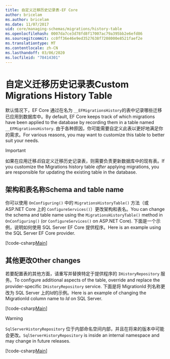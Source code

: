 ```yaml
---
title: 自定义迁移历史记录表-EF Core
author: bricelam
ms.author: bricelam
ms.date: 11/07/2017
uid: core/managing-schemas/migrations/history-table
ms.openlocfilehash: 0007da7ce3d78fd8f17007ac79a395bb2e6efd86
ms.sourcegitcommit: cc0ff36e46e9ed3527638f7208000e8521faef2e
ms.translationtype: MT
ms.contentlocale: zh-CN
ms.lasthandoff: 03/06/2020
ms.locfileid: "78414301"
---
```

# <a name="custom-migrations-history-table"></a><span data-ttu-id="67c7b-102">自定义迁移历史记录表</span><span class="sxs-lookup"><span data-stu-id="67c7b-102">Custom Migrations History Table</span></span>

<span data-ttu-id="67c7b-103">默认情况下，EF Core 通过在名为 `__EFMigrationsHistory`的表中记录哪些迁移已应用到数据库中。</span><span class="sxs-lookup"><span data-stu-id="67c7b-103">By default, EF Core keeps track of which migrations have been applied to the database by recording them in a table named `__EFMigrationsHistory`.</span></span> <span data-ttu-id="67c7b-104">由于各种原因，你可能需要自定义此表以更好地满足你的需求。</span><span class="sxs-lookup"><span data-stu-id="67c7b-104">For various reasons, you may want to customize this table to better suit your needs.</span></span>

> [!IMPORTANT]
> <span data-ttu-id="67c7b-105">如果在应用迁移*后*自定义迁移历史记录表，则需要负责更新数据库中的现有表。</span><span class="sxs-lookup"><span data-stu-id="67c7b-105">If you customize the Migrations history table *after* applying migrations, you are responsible for updating the existing table in the database.</span></span>

## <a name="schema-and-table-name"></a><span data-ttu-id="67c7b-106">架构和表名称</span><span class="sxs-lookup"><span data-stu-id="67c7b-106">Schema and table name</span></span>

<span data-ttu-id="67c7b-107">你可以使用 `OnConfiguring()` 中的 `MigrationsHistoryTable()` 方法（或 ASP.NET Core 上的 `ConfigureServices()`）更改架构和表名。</span><span class="sxs-lookup"><span data-stu-id="67c7b-107">You can change the schema and table name using the `MigrationsHistoryTable()` method in `OnConfiguring()` (or `ConfigureServices()` on ASP.NET Core).</span></span> <span data-ttu-id="67c7b-108">下面是一个示例，说明如何使用 SQL Server EF Core 提供程序。</span><span class="sxs-lookup"><span data-stu-id="67c7b-108">Here is an example using the SQL Server EF Core provider.</span></span>

[!code-csharp[Main](../../../../samples/core/Schemas/Migrations/MigrationTableNameContext.cs#TableNameContext)]

## <a name="other-changes"></a><span data-ttu-id="67c7b-109">其他更改</span><span class="sxs-lookup"><span data-stu-id="67c7b-109">Other changes</span></span>

<span data-ttu-id="67c7b-110">若要配置表的其他方面，请重写并替换特定于提供程序的 `IHistoryRepository` 服务。</span><span class="sxs-lookup"><span data-stu-id="67c7b-110">To configure additional aspects of the table, override and replace the provider-specific `IHistoryRepository` service.</span></span> <span data-ttu-id="67c7b-111">下面是将 MigrationId 列名称更改为 SQL Server 上的*Id*的示例。</span><span class="sxs-lookup"><span data-stu-id="67c7b-111">Here is an example of changing the MigrationId column name to *Id* on SQL Server.</span></span>

[!code-csharp[Main](../../../../samples/core/Schemas/Migrations/MyHistoryRepository.cs#HistoryRepositoryContext)]

> [!WARNING]
> <span data-ttu-id="67c7b-112">`SqlServerHistoryRepository` 位于内部命名空间内部，并且在将来的版本中可能会更改。</span><span class="sxs-lookup"><span data-stu-id="67c7b-112">`SqlServerHistoryRepository` is inside an internal namespace and may change in future releases.</span></span>

[!code-csharp[Main](../../../../samples/core/Schemas/Migrations/MyHistoryRepository.cs#HistoryRepository)]

